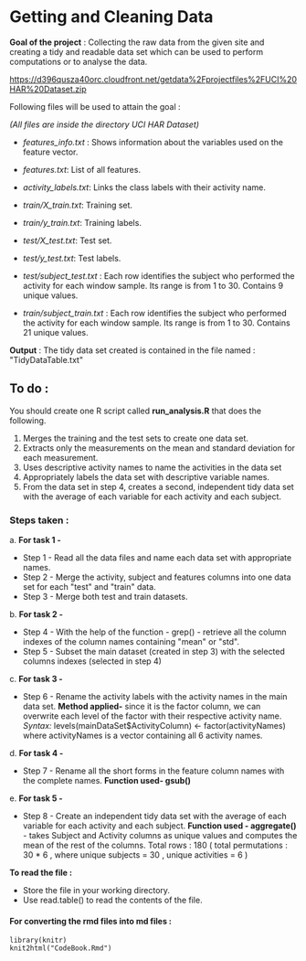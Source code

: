 
# Getting and Cleaning Data

 **Goal of the project** : Collecting the raw data from the given site and creating a tidy and readable data set which can be used to perform computations or to analyse the data. 

https://d396qusza40orc.cloudfront.net/getdata%2Fprojectfiles%2FUCI%20HAR%20Dataset.zip 

Following files will be used to attain the goal :

*(All files are inside the directory UCI HAR Dataset)*

* *features_info.txt* : Shows information about the variables used on the feature vector.

* *features.txt*: List of all features.

* *activity_labels.txt*: Links the class labels with their activity name.

* *train/X_train.txt*: Training set.

* *train/y_train.txt*: Training labels.

* *test/X_test.txt*: Test set.

* *test/y_test.txt*: Test labels.

* *test/subject_test.txt* : Each row identifies the subject who performed the activity for each window sample. Its range is from 1 to 30. Contains 9 unique values. 

* *train/subject_train.txt* : Each row identifies the subject who performed the activity for each window sample. Its range is from 1 to 30. Contains 21 unique values. 


**Output** : The tidy data set created is contained in the file named : "TidyDataTable.txt" 



## To do : 

You should create one R script called **run_analysis.R** that does the following. 
  1.	Merges the training and the test sets to create one data set.
  2.	Extracts only the measurements on the mean and standard deviation for each measurement.
  3.	Uses descriptive activity names to name the activities in the data set
  4.	Appropriately labels the data set with descriptive variable names.
  5.	From the data set in step 4, creates a second, independent tidy data set with the average of each variable for each activity and each subject.

### Steps taken : 

a. **For task 1 -** 
  * Step 1 - Read all the data files and name each data set with appropriate names. 
  * Step 2 - Merge the activity, subject and features columns into one data set for each "test" and "train" data. 
  * Step 3 - Merge both test and train datasets.
  
b. **For task 2 -**
  * Step 4 - With the help of the function - grep() - retrieve all the column indexes of the column names containing "mean" or "std". 
  * Step 5 - Subset the main dataset (created in step 3) with the selected columns indexes (selected in step 4) 
  
c. **For task 3 -** 
  * Step 6 - Rename the activity labels with the activity names in the main data set. __Method applied-__ since it is the factor column, we can overwrite each level of the factor with their respective activity name.
*Syntax:* levels(mainDataSet$ActivityColumn) <- factor(activityNames) where  activityNames is a vector containing all 6 activity names. 
  
d. **For task 4 -** 
  * Step 7 - Rename all the short forms in the feature column names with the complete names. __Function used- gsub()__
  
e. **For task 5 -** 
  * Step 8 - Create an independent tidy data set with the average of each variable for each activity and each subject. __Function used - aggregate()__ - takes Subject and Activity columns as unique values and computes the mean of the rest of the columns. Total rows : 180 ( total permutations : 30 * 6 , where unique subjects = 30 , unique activities = 6 )  
  
**To read the file :** 
  * Store the file in your working directory. 
  * Use read.table() to read the contents of the file. 
 
 
#### For converting the rmd files into md files : 
 ```
library(knitr)
knit2html("CodeBook.Rmd")

```
